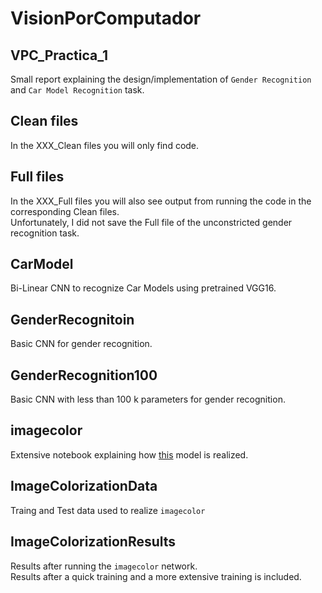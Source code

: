 # VisionPorComputador

## VPC_Practica_1
Small report explaining the design/implementation of `Gender Recognition` and `Car Model Recognition` task.

## Clean files
In the XXX_Clean files you will only find code.

## Full files
In the XXX_Full files you will also see output from running the code in the corresponding Clean files.  
Unfortunately, I did not save the Full file of the unconstricted gender recognition task.

## CarModel
Bi-Linear CNN to recognize Car Models using pretrained VGG16.

## GenderRecognitoin
Basic CNN for gender recognition.

## GenderRecognition100
Basic CNN with less than 100 k parameters for gender recognition.

## imagecolor
Extensive notebook explaining how [this](https://github.com/baldassarreFe/deep-koalarization) model is realized.

## ImageColorizationData
Traing and Test data used to realize `imagecolor`

## ImageColorizationResults
Results after running the `imagecolor` network.  
Results after a quick training and a more extensive training is included.
